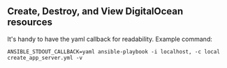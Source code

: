 ## Create, Destroy, and View DigitalOcean resources

It's handy to have the yaml callback for readability. Example command:

    ANSIBLE_STDOUT_CALLBACK=yaml ansible-playbook -i localhost, -c local create_app_server.yml -v